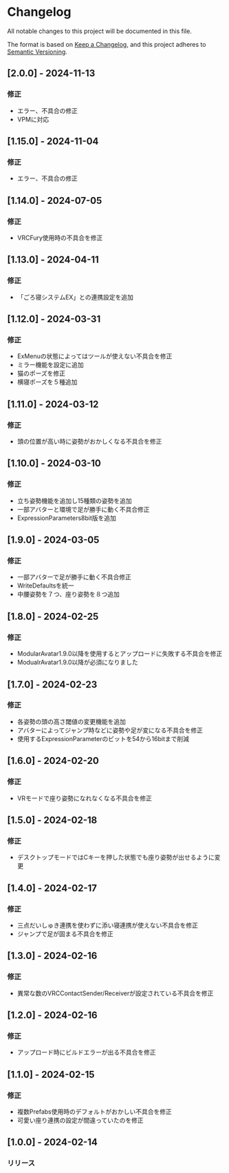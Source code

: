 # Changelog
All notable changes to this project will be documented in this file.

The format is based on [Keep a Changelog](https://keepachangelog.com/en/1.0.0/),
and this project adheres to [Semantic Versioning](https://semver.org/spec/v2.0.0.html).

## [2.0.0] - 2024-11-13
### 修正
- エラー、不具合の修正
- VPMに対応

## [1.15.0] - 2024-11-04
### 修正
- エラー、不具合の修正

## [1.14.0] - 2024-07-05
### 修正
- VRCFury使用時の不具合を修正

## [1.13.0] - 2024-04-11
### 修正
- 「ごろ寝システムEX」との連携設定を追加

## [1.12.0] - 2024-03-31
### 修正
- ExMenuの状態によってはツールが使えない不具合を修正
- ミラー機能を設定に追加
- 猫のポーズを修正
- 横寝ポーズを５種追加

## [1.11.0] - 2024-03-12
### 修正
- 頭の位置が高い時に姿勢がおかしくなる不具合を修正

## [1.10.0] - 2024-03-10
### 修正
- 立ち姿勢機能を追加し15種類の姿勢を追加
- 一部アバターと環境で足が勝手に動く不具合修正
- ExpressionParameters8bit版を追加

## [1.9.0] - 2024-03-05
### 修正
- 一部アバターで足が勝手に動く不具合修正
- WriteDefaultsを統一
- 中腰姿勢を７つ、座り姿勢を８つ追加

## [1.8.0] - 2024-02-25
### 修正
- ModularAvatar1.9.0以降を使用するとアップロードに失敗する不具合を修正
- ModualrAvatar1.9.0以降が必須になりました

## [1.7.0] - 2024-02-23
### 修正
- 各姿勢の頭の高さ閾値の変更機能を追加
- アバターによってジャンプ時などに姿勢や足が変になる不具合を修正
- 使用するExpressionParameterのビットを54から16bitまで削減

## [1.6.0] - 2024-02-20
### 修正
- VRモードで座り姿勢になれなくなる不具合を修正

## [1.5.0] - 2024-02-18
### 修正
- デスクトップモードではCキーを押した状態でも座り姿勢が出せるように変更

## [1.4.0] - 2024-02-17
### 修正
- 三点だいしゅき連携を使わずに添い寝連携が使えない不具合を修正
- ジャンプで足が固まる不具合を修正

## [1.3.0] - 2024-02-16
### 修正
- 異常な数のVRCContactSender/Receiverが設定されている不具合を修正

## [1.2.0] - 2024-02-16
### 修正
- アップロード時にビルドエラーが出る不具合を修正

## [1.1.0] - 2024-02-15
### 修正
- 複数Prefabs使用時のデフォルトがおかしい不具合を修正
- 可愛い座り連携の設定が間違っていたのを修正

## [1.0.0] - 2024-02-14
### リリース
